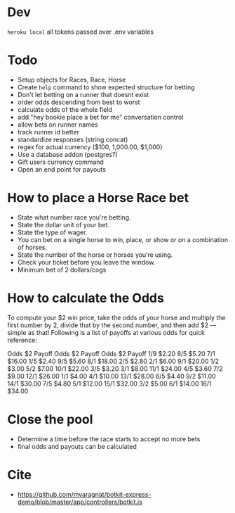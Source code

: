 # Dev
`heroku local`
all tokens passed over .env variables


# Todo
- Setup objects for Races, Race, Horse
- Create `help` command to show expected structure for betting
- Don't let betting on a runner that doesnt exist
- order odds descending from best to worst
- calculate odds of the whole field
- add "hey bookie place a bet for me" conversation control
- allow bets on runner names
- track runner id better
- standardize responses (string concat)
- regex for actual currency ($100, 1,000.00, $1,000)
- Use a database addon (postgres?)
- Gift users currency command
- Open an end point for payouts



# How to place a Horse Race bet
- State what number race you're betting.
- State the dollar unit of your bet.
- State the type of wager.
- You can bet on a single horse to win, place, or show or on a combination of horses.
- State the number of the horse or horses you’re using.
- Check your ticket before you leave the window.
- Minimum bet of 2 dollars/cogs

# How to calculate the Odds
To compute your $2 win price, take the odds of your horse and multiply the first number by 2, divide that by the second number, and then add $2 — simple as that! Following is a list of payoffs at various odds for quick reference:

Odds	$2 Payoff	Odds	$2 Payoff	Odds	$2 Payoff
1/9	$2.20	8/5	$5.20	7/1	$16.00
1/5	$2.40	9/5	$5.60	8/1	$18.00
2/5	$2.80	2/1	$6.00	9/1	$20.00
1/2	$3.00	5/2	$7.00	10/1	$22.00
3/5	$3.20	3/1	$8.00	11/1	$24.00
4/5	$3.60	7/2	$9.00	12/1	$26.00
1/1	$4.00	4/1	$10.00	13/1	$28.00
6/5	$4.40	9/2	$11.00	14/1	$30.00
7/5	$4.80	5/1	$12.00	15/1	$32.00
3/2	$5.00	6/1	$14.00	16/1	$34.00

# Close the pool
- Determine a time before the race starts to accept no more bets
- final odds and payouts can be calculated

# Cite
- https://github.com/mvaragnat/botkit-express-demo/blob/master/app/controllers/botkit.js
